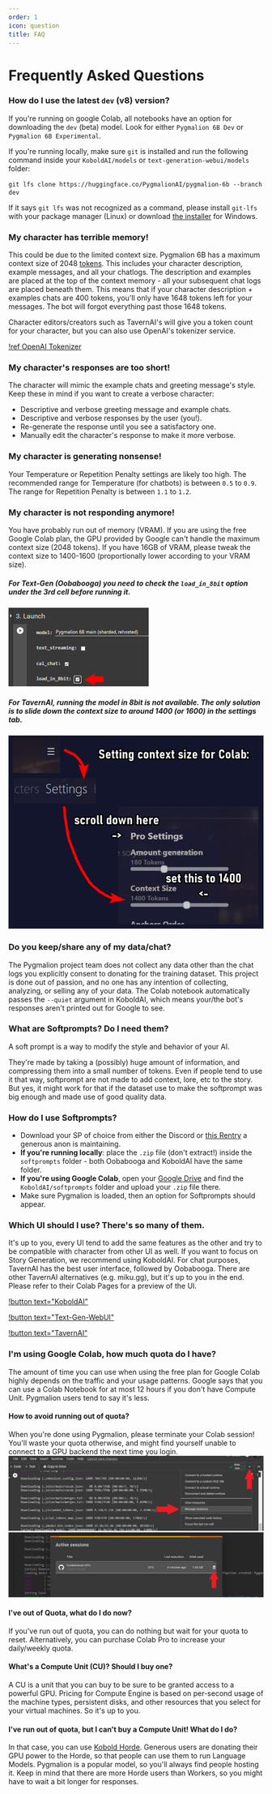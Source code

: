 ```yaml
---
order: 1
icon: question
title: FAQ
---
```


# Frequently Asked Questions

### How do I use the latest `dev` (v8) version?

If you're running on google Colab, all notebooks have an option for downloading the `dev` (beta) model. Look for either `Pygmalion 6B Dev` or `Pygmalion 6B Experimental`. 

If you're running locally, make sure `git` is installed and run the following command inside your `KoboldAI/models` or `text-generation-webui/models` folder:
```
git lfs clone https://huggingface.co/PygmalionAI/pygmalion-6b --branch dev
```
If it says `git lfs` was not recognized as a command, please install `git-lfs` with your package manager (Linux) or download [the installer](https://git-lfs.com/) for Windows.

### My character has terrible memory!
This could be due to the limited context size. Pygmalion 6B has a maximum context size of 2048 [tokens](https://en.wikipedia.org/wiki/Lexical_analysis#Tokenization). This includes your character description, example messages, and all your chatlogs. The description and examples are placed at the top of the context memory - all your subsequent chat logs are placed beneath them. This means that if your character description + examples chats are 400 tokens, you'll only have 1648 tokens left for your messages. The bot will forgot everything past those 1648 tokens.

Character editors/creators such as TavernAI's will give you a token count for your character, but you can also use OpenAI's tokenizer service.

[!ref OpenAI Tokenizer](https://platform.openai.com/tokenizer)

### My character's responses are too short!
The character will mimic the example chats and greeting message's style. Keep these in mind if you want to create a verbose character:
- Descriptive and verbose greeting message and example chats.
- Descriptive and verbose responses by the user (you!).
- Re-generate the response until you see a satisfactory one.
- Manually edit the character's response to make it more verbose.

### My character is generating nonsense!
Your Temperature or Repetition Penalty settings are likely too high. The recommended range for Temperature (for chatbots) is between `0.5` to `0.9`. The range for Repetition Penalty is between `1.1` to `1.2`.

### My character is not responding anymore!
You have probably run out of memory (VRAM).
If you are using the free Google Colab plan, the GPU provided by Google can't handle the maximum context size (2048 tokens). If you have 16GB of VRAM, please tweak the context size to 1400-1600 (proportionally lower according to your VRAM size).
##### For Text-Gen (Oobabooga) you need to check the `load_in_8bit` option under the 3rd cell before running it.

![](/static/oobactx.png)

##### For TavernAI, running the model in 8bit is not available. The only solution is to slide down the context size to around 1400 (or 1600) in the settings tab.

![](/static/tavernctx.png)

### Do you keep/share any of my data/chat?
The Pygmalion project team does not collect any data other than the chat logs you explicitly consent to donating for the training dataset.
This project is done out of passion, and no one has any intention of collecting, analyzing, or selling any of your data. The Colab notebook automatically passes the `--quiet` argument in KoboldAI, which means your/the bot's responses aren't printed out for Google to see. 

### What are Softprompts? Do I need them?
A soft prompt is a way to modify the style and behavior of your AI. 

They're made by taking a (possibly) huge amount of information, and compressing them into a small number of tokens.
Even if people tend to use it that way, softprompt are not made to add context, lore, etc to the story. But yes, it might work for that if the dataset use to make the softprompt was big enough and made use of good quality data.

### How do I use Softprompts?
- Download your SP of choice from either the Discord or [this Rentry](https://rentry.org/pygsoft) a generous anon is maintaining.
- **If you're running locally**: place the `.zip` file (don't extract!) inside the `softprompts` folder - both Oobabooga and KoboldAI have the same folder.
- **If you're using Google Colab**, open your [Google Drive](https://drive.google.com) and find the `KoboldAI/softprompts` folder and upload your `.zip` file there.
- Make sure Pygmalion is loaded, then an option for Softprompts should appear.

### Which UI should I use? There's so many of them.
It's up to you, every UI tend to add the same features as the other and try to be compatible with character from other UI as well.
If you want to focus on Story Generation, we recommend using KoboldAI. For chat purposes, TavernAI has the best user interface, followed by Oobabooga. There are other TavernAI alternatives (e.g. miku.gg), but it's up to you in the end. Please refer to their Colab Pages for a preview of the UI.

[!button text="KoboldAI"](http://127.0.0.1:5005/google-colab/kobold)

[!button text="Text-Gen-WebUI"](http://127.0.0.1:5005//google-colab/oobabooga)

[!button text="TavernAI"](http://127.0.0.1:5005//google-colab/tavern)

### I'm using Google Colab, how much quota do I have?
The amount of time you can use when using the free plan for Google Colab highly depends on the traffic and your usage patterns.
Google says that you can use a Colab Notebook for at most 12 hours if you don't have Compute Unit. Pygmalion users tend to say it's less.

#### How to avoid running out of quota?
When you're done using Pygmalion, please terminate your Colab session! You'll waste your quota otherwise, and might find yourself unable to connect to a GPU backend the next time you login.
![](/static/cloud1.png)
![](/static/cloud2.png)



#### I've out of Quota, what do I do now?
If you've run out of quota, you can do nothing but wait for your quota to reset. Alternatively, you can purchase Colab Pro to increase your daily/weekly quota.


#### What's a Compute Unit (CU)? Should I buy one?
A CU is a unit that you can buy to be sure to be granted access to a powerful GPU.
Pricing for Compute Engine is based on per-second usage of the machine types, persistent disks, and other resources that you select for your virtual machines.
So it's up to you.

#### I've run out of quota, but I can't buy a Compute Unit! What do I do?
In that case, you can use [Kobold Horde](https://lite.koboldai.net). Generous users are donating their GPU power to the Horde, so that people can use them to run Language Models. Pygmalion is a popular model, so you'll always find people hosting it. Keep in mind that there are more Horde users than Workers, so you might have to wait a bit longer for responses.

